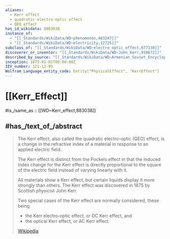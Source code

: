 ```yaml
---
aliases:
  - Kerr effect
  - quadratic electro-optic effect
  - QEO effect
has_id_wikidata: Q883038
instance_of:
  - "[[_Standards/WikiData/WD~phenomenon,483247]]"
  - "[[_Standards/WikiData/WD~electricity,12725]]"
subclass_of: "[[_Standards/WikiData/WD~electro_optic_effect,677139]]"
discoverer_or_inventor: "[[_Standards/WikiData/WD~John_Kerr,918672]]"
described_by_source: "[[_Standards/WikiData/WD~Armenian_Soviet_Encyclopedia,2657718]]"
inception: 1875-01-01T00:00:00Z
IEV_number: 121-12-95
Wolfram_Language_entity_code: Entity["PhysicalEffect", "KerrEffect"]
---
```


# [[Kerr_Effect]] 

#is_/same_as :: [[WD~Kerr_effect,883038]] 

## #has_/text_of_/abstract 

> The Kerr effect, also called the quadratic electro-optic (QEO) effect, 
> is a change in the refractive index of a material in response to an applied electric field. 
> 
> The Kerr effect is distinct from the Pockels effect in that the induced index change for the Kerr effect 
> is directly proportional to the square of the electric field instead of varying linearly with it. 
> 
> All materials show a Kerr effect, but certain liquids display it more strongly than others. 
> The Kerr effect was discovered in 1875 by Scottish physicist John Kerr.
>
> Two special cases of the Kerr effect are normally considered, these being 
> - the Kerr electro-optic effect, or DC Kerr effect, and 
> - the optical Kerr effect, or AC Kerr effect.
>
> [Wikipedia](https://en.wikipedia.org/wiki/Kerr%20effect) 

